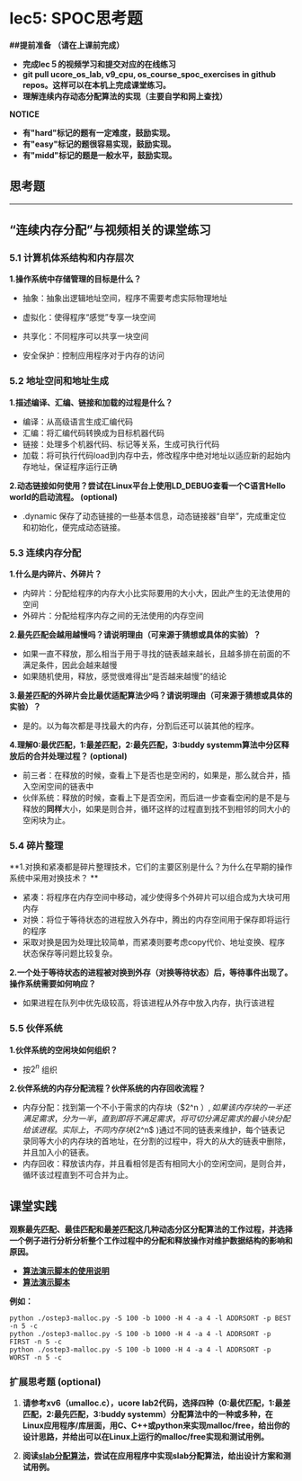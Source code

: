 # **lec5: SPOC思考题**

**##提前准备**
**（请在上课前完成）**

- **完成lec５的视频学习和提交对应的在线练习**
- **git pull ucore_os_lab, v9_cpu, os_course_spoc_exercises in github repos。这样可以在本机上完成课堂练习。**
- **理解连续内存动态分配算法的实现（主要自学和网上查找）**

**NOTICE**
- **有"hard"标记的题有一定难度，鼓励实现。**
- **有"easy"标记的题很容易实现，鼓励实现。**
- **有"midd"标记的题是一般水平，鼓励实现。**


## **思考题**
---

## **“连续内存分配”与视频相关的课堂练习**

### **5.1 计算机体系结构和内存层次**

**1.操作系统中存储管理的目标是什么？**

- 抽象：抽象出逻辑地址空间，程序不需要考虑实际物理地址

- 虚拟化：使得程序“感觉”专享一块空间
- 共享化：不同程序可以共享一块空间
- 安全保护：控制应用程序对于内存的访问

### **5.2 地址空间和地址生成**

**1.描述编译、汇编、链接和加载的过程是什么？**

- 编译：从高级语言生成汇编代码
- 汇编：将汇编代码转换成为目标机器代码
- 链接：处理多个机器代码、标记等关系，生成可执行代码
- 加载：将可执行代码load到内存中去，修改程序中绝对地址以适应新的起始内存地址，保证程序运行正确

**2.动态链接如何使用？尝试在Linux平台上使用LD_DEBUG查看一个C语言Hello world的启动流程。  (optional)**

- .dynamic 保存了动态链接的一些基本信息，动态链接器“自举”，完成重定位和初始化，便完成动态链接。

### **5.3 连续内存分配**
**1.什么是内碎片、外碎片？**

- 内碎片：分配给程序的内存大小比实际要用的大小大，因此产生的无法使用的空间
- 外碎片：分配给程序内存之间的无法使用的内存空间

**2.最先匹配会越用越慢吗？请说明理由（可来源于猜想或具体的实验）？**

- 如果一直不释放，那么相当于用于寻找的链表越来越长，且越多排在前面的不满足条件，因此会越来越慢
- 如果随机使用，释放，感觉很难得出“是否越来越慢”的结论

**3.最差匹配的外碎片会比最优适配算法少吗？请说明理由（可来源于猜想或具体的实验）？**

- 是的。以为每次都是寻找最大的内存，分割后还可以装其他的程序。

**4.理解0:最优匹配，1:最差匹配，2:最先匹配，3:buddy systemm算法中分区释放后的合并处理过程？ (optional)**

- 前三者：在释放的时候，查看上下是否也是空闲的，如果是，那么就合并，插入空闲空间的链表中
- 伙伴系统：释放的时候，查看上下是否空闲，而后进一步查看空闲的是不是与释放的**同样**大小，如果是则合并，循环这样的过程直到找不到相邻的同大小的空闲块为止。




### **5.4 碎片整理**
**1.对换和紧凑都是碎片整理技术，它们的主要区别是什么？为什么在早期的操作系统中采用对换技术？  **

- 紧凑：将程序在内存空间中移动，减少使得多个外碎片可以组合成为大块可用内存
- 对换：将位于等待状态的进程放入外存中，腾出的内存空间用于保存即将运行的程序
- 采取对换是因为处理比较简单，而紧凑则要考虑copy代价、地址变换、程序状态保存等问题比较复杂。

**2.一个处于等待状态的进程被对换到外存（对换等待状态）后，等待事件出现了。操作系统需要如何响应？**

- 如果进程在队列中优先级较高，将该进程从外存中放入内存，执行该进程

### **5.5 伙伴系统**
**1.伙伴系统的空闲块如何组织？**

- 按$2^n$ 组织

**2.伙伴系统的内存分配流程？伙伴系统的内存回收流程？**

- 内存分配：找到第一个不小于需求的内存块（$2^n $）,如果该内存块的一半还满足需求，分为一半，直到即将不满足需求，将可切分满足需求的最小块分配给该进程。实际上，不同内存块($2^n$ )通过不同的链表来维护，每个链表记录同等大小的内存块的首地址，在分割的过程中，将大的从大的链表中删除，并且加入小的链表。 
- 内存回收：释放该内存，并且看相邻是否有相同大小的空闲空间，是则合并，循环该过程直到不可合并为止。

## **课堂实践**

**观察最先匹配、最佳匹配和最差匹配这几种动态分区分配算法的工作过程，并选择一个例子进行分析分析整个工作过程中的分配和释放操作对维护数据结构的影响和原因。**

  * **[算法演示脚本的使用说明](https://github.com/chyyuu/os_tutorial_lab/blob/master/ostep/ostep3-malloc.md)**
  * **[算法演示脚本](https://github.com/chyyuu/os_tutorial_lab/blob/master/ostep/ostep3-malloc.py)**

**例如：**
```
python ./ostep3-malloc.py -S 100 -b 1000 -H 4 -a 4 -l ADDRSORT -p BEST -n 5 -c
python ./ostep3-malloc.py -S 100 -b 1000 -H 4 -a 4 -l ADDRSORT -p FIRST -n 5 -c
python ./ostep3-malloc.py -S 100 -b 1000 -H 4 -a 4 -l ADDRSORT -p WORST -n 5 -c
```

### **扩展思考题 (optional)**

1. **请参考xv6（umalloc.c），ucore lab2代码，选择四种（0:最优匹配，1:最差匹配，2:最先匹配，3:buddy systemm）分配算法中的一种或多种，在Linux应用程序/库层面，用C、C++或python来实现malloc/free，给出你的设计思路，并给出可以在Linux上运行的malloc/free实现和测试用例。**


2. **阅读[slab分配算法](http://en.wikipedia.org/wiki/Slab_allocation)，尝试在应用程序中实现slab分配算法，给出设计方案和测试用例。**

